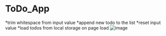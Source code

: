 # ToDo_App
*trim whitespace from input value
*append new todo to the list
*reset input value
*load todos from local storage on page load
![image](https://user-images.githubusercontent.com/112661561/232547145-7ec95b30-200f-47a8-a66e-e8956cf33bcb.png)

